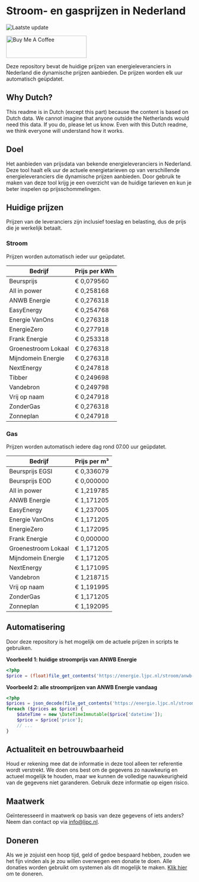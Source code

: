 # Stroom- en gasprijzen in Nederland

![Laatste update](https://img.shields.io/badge/laatste%20update-2024--05--29%2018%3A00%20CET-brightgreen)

<a href="https://www.buymeacoffee.com/Lars-" target="_blank"><img src="https://cdn.buymeacoffee.com/buttons/v2/default-orange.png" alt="Buy Me A Coffee" height="60" style="height: 60px !important;width: 217px !important;" ></a>

Deze repository bevat de huidige prijzen van energieleveranciers in Nederland die dynamische prijzen aanbieden. De prijzen worden elk uur automatisch geüpdatet.

## Why Dutch?

This readme is in Dutch (except this part) because the content is based on Dutch data. We cannot imagine that anyone outside the Netherlands would need this data. If you do, please let us know. Even with this Dutch readme, we think
everyone will understand how it works.

## Doel

Het aanbieden van prijsdata van bekende energieleveranciers in Nederland. Deze tool haalt elk uur de actuele energietarieven op van verschillende energieleveranciers die dynamische prijzen aanbieden. Door gebruik te maken van deze tool
krijg je een overzicht van de huidige tarieven en kun je beter inspelen op prijsschommelingen.

## Huidige prijzen

Prijzen van de leveranciers zijn inclusief toeslag en belasting, dus de prijs die je werkelijk betaalt.

### Stroom

Prijzen worden automatisch ieder uur geüpdatet.

 Bedrijf | Prijs per kWh 
---------|---------------
Beursprijs | € 0,079560
All in power | € 0,258168
ANWB Energie | € 0,276318
EasyEnergy | € 0,254768
Energie VanOns | € 0,276318
EnergieZero | € 0,277918
Frank Energie | € 0,253318
Groenestroom Lokaal | € 0,276318
Mijndomein Energie | € 0,276318
NextEnergy | € 0,247818
Tibber | € 0,249698
Vandebron | € 0,249798
Vrij op naam | € 0,247918
ZonderGas | € 0,276318
Zonneplan | € 0,247918


### Gas

Prijzen worden automatisch iedere dag rond 07.00 uur geüpdatet.

 Bedrijf | Prijs per m³ 
---------|--------------
Beursprijs EGSI | € 0,336079
Beursprijs EOD | € 0,000000
All in power | € 1,219785
ANWB Energie | € 1,171205
EasyEnergy | € 1,237005
Energie VanOns | € 1,171205
EnergieZero | € 1,172095
Frank Energie | € 0,000000
Groenestroom Lokaal | € 1,171205
Mijndomein Energie | € 1,171205
NextEnergy | € 1,171095
Vandebron | € 1,218715
Vrij op naam | € 1,191995
ZonderGas | € 1,171205
Zonneplan | € 1,192095


## Automatisering

Door deze repository is het mogelijk om de actuele prijzen in scripts te gebruiken.

**Voorbeeld 1: huidige stroomprijs van ANWB Energie**

```php
<?php
$price = (float)file_get_contents('https://energie.ljpc.nl/stroom/anwb-energie-nu.txt');

```

**Voorbeeld 2: alle stroomprijzen van ANWB Energie vandaag**

```php
<?php
$prices = json_decode(file_get_contents('https://energie.ljpc.nl/stroom/all-in-power-vandaag.json'),true);
foreach ($prices as $price) {
    $dateTime = new \DateTimeImmutable($price['datetime']);
    $price = $price['price'];
    // ...
}
```

## Actualiteit en betrouwbaarheid

Houd er rekening mee dat de informatie in deze tool alleen ter referentie wordt verstrekt. We doen ons best om de gegevens zo nauwkeurig en actueel mogelijk te houden, maar we kunnen de volledige nauwkeurigheid van de gegevens niet
garanderen. Gebruik deze informatie op eigen risico.

## Maatwerk

Geïnteresseerd in maatwerk op basis van deze gegevens of iets anders? Neem dan contact op
via [info@ljpc.nl](mailto:info@ljpc.nl?subject=Energie%20prijzen).

## Doneren

Als we je zojuist een hoop tijd, geld of gedoe bespaard hebben, zouden we het fijn vinden als je zou willen overwegen een
donatie te doen. Alle donaties worden gebruikt om systemen als dit mogelijk te
maken. [Klik hier](https://www.buymeacoffee.com/Lars-) om te doneren.
